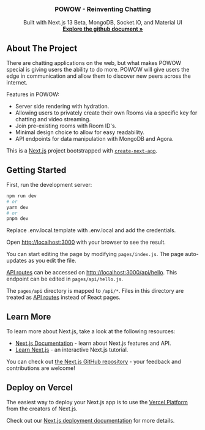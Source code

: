 <a name="readme-top"></a>

<!-- PROJECT LOGO -->
<div align="center">
  <h3 align="center">POWOW - Reinventing Chatting</h3>
  <p align="center">
    Built with Next.js 13 Beta, MongoDB, Socket.IO, and Material UI 
    <br />
    <a href="https://github.com/adj2424/video-chat-website"><strong>Explore the github document »</strong></a>
    <br />
  </p>
</div>

<!-- ABOUT THE PROJECT -->

## About The Project

<!-- [![Product Name Screen Shot][product-screenshot]](https://example.com) -->

There are chatting applications on the web, but what makes POWOW special is giving users the ability to do more. POWOW will give users the edge in communication and allow them to discover new peers across the internet.

Features in POWOW:

- Server side rendering with hydration.
- Allowing users to privately create their own Rooms via a specific key for chatting and video streaming.
- Join pre-existing rooms with Room ID's.
- Minimal design choice to allow for easy readability.
- API endpoints for data manipulation with MongoDB and Agora.

This is a [Next.js](https://nextjs.org/) project bootstrapped with [`create-next-app`](https://github.com/vercel/next.js/tree/canary/packages/create-next-app).

## Getting Started

First, run the development server:

```bash
npm run dev
# or
yarn dev
# or
pnpm dev
```

Replace .env.local.template with .env.local and add the credentials.

Open [http://localhost:3000](http://localhost:3000) with your browser to see the result.

You can start editing the page by modifying `pages/index.js`. The page auto-updates as you edit the file.

[API routes](https://nextjs.org/docs/api-routes/introduction) can be accessed on [http://localhost:3000/api/hello](http://localhost:3000/api/hello). This endpoint can be edited in `pages/api/hello.js`.

The `pages/api` directory is mapped to `/api/*`. Files in this directory are treated as [API routes](https://nextjs.org/docs/api-routes/introduction) instead of React pages.

## Learn More

To learn more about Next.js, take a look at the following resources:

- [Next.js Documentation](https://nextjs.org/docs) - learn about Next.js features and API.
- [Learn Next.js](https://nextjs.org/learn) - an interactive Next.js tutorial.

You can check out [the Next.js GitHub repository](https://github.com/vercel/next.js/) - your feedback and contributions are welcome!

## Deploy on Vercel

The easiest way to deploy your Next.js app is to use the [Vercel Platform](https://vercel.com/new?utm_medium=default-template&filter=next.js&utm_source=create-next-app&utm_campaign=create-next-app-readme) from the creators of Next.js.

Check out our [Next.js deployment documentation](https://nextjs.org/docs/deployment) for more details.
